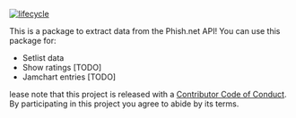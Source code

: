  [![lifecycle](https://img.shields.io/badge/lifecycle-experimental-orange.svg)](https://www.tidyverse.org/lifecycle/#experimental)
 
 This is a package to extract data from the Phish.net API! You can use this package for:
 * Setlist data
 * Show ratings [TODO]
 * Jamchart entries [TODO]

 lease note that this project is released with a [Contributor Code of Conduct](CODE_OF_CONDUCT.md).
  By participating in this project you agree to abide by its terms.
